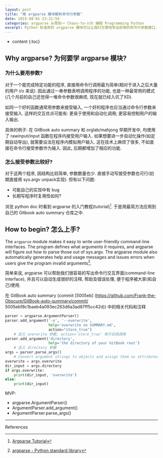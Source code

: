 ```yaml
---
layout: post
title: "用 argparse 模块解析命令行参数"
date: 2015-08-01 23:21:54
categories: argparse 从零到一 Chaos-to-sth 编程 Programming Python
excerpt: Python 标准库的 argparse 模块可以让我们方便地写出好用的命令行参数接口. 这是我的简单入门笔记.
---
```


* content
{:toc}



## Why argparse? 为何要学 argparse 模块?

### 为什么要用参数?

对于一个能完成特定功能的程序, 直接用命令行调用最为简单(相对于进入之后大量的用户 i/o 来说). 
因此通过一串参数表明调用程序的功能, 也是一种最常用的模式
(几个月前的自己还觉得一堆命令参数很麻烦, 现在就已经入坑了XD). 

如同一个好的函数通常用参数来接受输入, 一个好的程序也应当通过命令行参数来接受输入. 
这样的交互优点可能有: 更易于使用和自动化调用; 更容易控制用户的输入输出.

具体的例子: 在 GitBook auto summary 和 orglab/mahjong 早期开发中, 
均使用了 rawinput/input 函数在程序内接受用户输入. 
如果想要进一步自动化操作(如定期自动导出), 就需要设法在程序内模拟用户输入. 
这在技术上麻烦了很多, 不如直接在命令行接受参数作为输入. 
因此, 后期都增加了相应的功能.

### 怎么接受参数比较好?
对于这两个程序, 因结构比较简单, 参数数量也少. 
直接手动写接受参数也可行(初期直接用 sys.argv unpack实现). 但有以下问题:

  - 可能自己的实现中有 bug
  - 长期写程序时复用性如何?

浏览 python doc 时看到 argparse 的入门教程(tutorial)[^1]. 
于是用最简方法应用到自己的 Gitbook auto summary 仓库之中.

## How to begin? 怎么上手?

The `argparse` module makes it easy to write user-friendly command-line interfaces. 
The program defines what arguments it requires, 
and argparse will figure out how to parse those out of sys.argv. 
The argparse module also automatically generates help and usage messages and issues errors 
when users give the program invalid arguments[^2].

简单来说, argparse 可以帮助我们很容易的写出命令行交互界面(command-line interface), 
并且可以自动生成很好的注释, 帮助及错误处理, 便于程序被大家(和自己)使用. 

在 GitBook auto summary (commit [5005eb]
(https://github.com/Frank-the-Obscure/GitBook-auto-summary/commit/
5005ebf8c1baeb4a093ec263d6a3ad87ff5cc42d)) 中的相关代码和注释

~~~ python
parser = argparse.ArgumentParser()
parser.add_argument('-o', '--overwrite', 
                    help='overwrite on SUMMARY.md', 
                    action="store_true") 
    # 定义 overwrite 参数, action='store_true' 用于后续调用
parser.add_argument('directory', 
                    help='the directory of your GitBook root') 
    # 定义 directory 参数
args = parser.parse_args() 
    # Convert argument strings to objects and assign them as attributes of the namespace. Return the populated namespace.
overwrite = args.overwrite
dir_input = args.directory
if args.overwrite:
    print(dir_input, 'overwrite')
else:
    print(dir_input)
~~~

MVP:

- argparse.ArgumentParser()
- ArgumentParser.add_argument()
- ArgumentParser.parse_args()


---

References

[^1]: [Argparse Tutorial](https://docs.python.org/3/howto/argparse.html)
[^2]: [argparse - Python standard library](https://docs.python.org/3/library/argparse.html)
